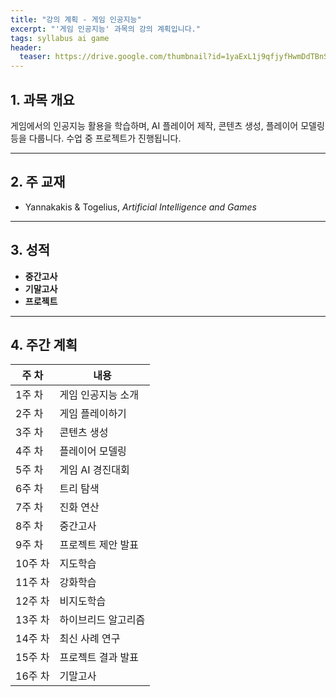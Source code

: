```yaml
---
title: "강의 계획 - 게임 인공지능"
excerpt: "'게임 인공지능' 과목의 강의 계획입니다."
tags: syllabus ai game
header:
  teaser: https://drive.google.com/thumbnail?id=1yaExL1j9qfjyfHwmDdTBnSHI3c-RnL0G&sz=w1000
---
```


## 1. 과목 개요
게임에서의 인공지능 활용을 학습하며, AI 플레이어 제작, 콘텐츠 생성, 플레이어 모델링 등을 다룹니다. 수업 중 프로젝트가 진행됩니다.

---

## 2. 주 교재
- Yannakakis & Togelius, *Artificial Intelligence and Games*

---

## 3. 성적
- **중간고사**
- **기말고사**
- **프로젝트**

---

## 4. 주간 계획

| 주 차 | 내용 |
|------|------|
| 1주 차 | 게임 인공지능 소개 |
| 2주 차 | 게임 플레이하기 |
| 3주 차 | 콘텐츠 생성 |
| 4주 차 | 플레이어 모델링 |
| 5주 차 | 게임 AI 경진대회 |
| 6주 차 | 트리 탐색 |
| 7주 차 | 진화 연산 |
| 8주 차 | 중간고사 |
| 9주 차 | 프로젝트 제안 발표 |
| 10주 차 | 지도학습 |
| 11주 차 | 강화학습 |
| 12주 차 | 비지도학습 |
| 13주 차 | 하이브리드 알고리즘 |
| 14주 차 | 최신 사례 연구 |
| 15주 차 | 프로젝트 결과 발표 |
| 16주 차 | 기말고사 |
